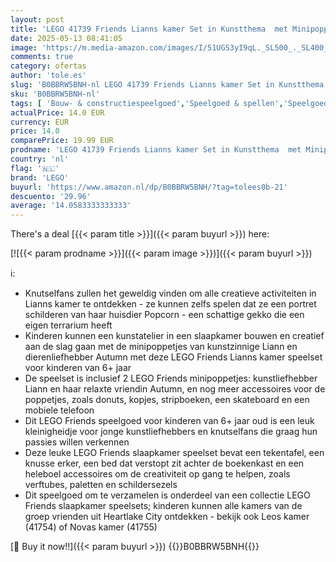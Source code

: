 ```yaml
---
layout: post
title: 'LEGO 41739 Friends Lianns kamer Set in Kunstthema  met Minipoppetje van Autumn en Huisdier Figuur  Speelgoed om te Verzamelen voor Meisjes en Jongens vanaf 6 Jaar  Klein Cadeautje'
date: 2025-05-13 08:41:05
image: 'https://m.media-amazon.com/images/I/51UGS3yI9qL._SL500_._SL400_.jpg'
comments: true
category: ofertas
author: 'tole.es'
slug: 'B0BBRW5BNH-nl LEGO 41739 Friends Lianns kamer Set in Kunstthema met...'
sku: 'B0BBRW5BNH-nl'
tags: [ 'Bouw- & constructiespeelgoed','Speelgoed & spellen','Speelgoedbouwsets','lego','🇳🇱', ]
actualPrice: 14.0 EUR
currency: EUR
price: 14.0
comparePrice: 19.99 EUR
prodname: 'LEGO 41739 Friends Lianns kamer Set in Kunstthema  met Minipoppetje van Autumn en Huisdier Figuur  Speelgoed om te Verzamelen voor Meisjes en Jongens vanaf 6 Jaar  Klein Cadeautje'
country: 'nl'
flag: '🇳🇱'
brand: 'LEGO'
buyurl: 'https://www.amazon.nl/dp/B0BBRW5BNH/?tag=tolees0b-21'
descuento: '29.96'
average: '14.0583333333333'
---
```


There's a deal [{{< param title >}}]({{< param buyurl >}})  here:

[![{{< param prodname >}}]({{< param image >}})]({{< param buyurl >}})

ℹ️:

- Knutselfans zullen het geweldig vinden om alle creatieve activiteiten in Lianns kamer te ontdekken - ze kunnen zelfs spelen dat ze een portret schilderen van haar huisdier Popcorn - een schattige gekko die een eigen terrarium heeft
- Kinderen kunnen een kunstatelier in een slaapkamer bouwen en creatief aan de slag gaan met de minipoppetjes van kunstzinnige Liann en dierenliefhebber Autumn met deze LEGO Friends Lianns kamer speelset voor kinderen van 6+ jaar
- De speelset is inclusief 2 LEGO Friends minipoppetjes: kunstliefhebber Liann en haar relaxte vriendin Autumn, en nog meer accessoires voor de poppetjes, zoals donuts, kopjes, stripboeken, een skateboard en een mobiele telefoon
- Dit LEGO Friends speelgoed voor kinderen van 6+ jaar oud is een leuk kleinigheidje voor jonge kunstliefhebbers en knutselfans die graag hun passies willen verkennen
- Deze leuke LEGO Friends slaapkamer speelset bevat een tekentafel, een knusse erker, een bed dat verstopt zit achter de boekenkast en een heleboel accessoires om de creativiteit op gang te helpen, zoals verftubes, paletten en schildersezels
- Dit speelgoed om te verzamelen is onderdeel van een collectie LEGO Friends slaapkamer speelsets; kinderen kunnen alle kamers van de groep vrienden uit Heartlake City ontdekken - bekijk ook Leos kamer (41754) of Novas kamer (41755)

[🛒 Buy it now!!]({{< param buyurl >}})
{{<world>}}B0BBRW5BNH{{</world>}}
